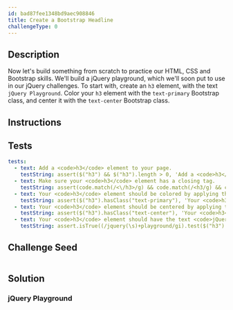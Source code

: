 ```yaml
---
id: bad87fee1348bd9aec908846
title: Create a Bootstrap Headline
challengeType: 0
---
```


## Description
<section id='description'>
Now let's build something from scratch to practice our HTML, CSS and Bootstrap skills.
We'll build a jQuery playground, which we'll soon put to use in our jQuery challenges.
To start with, create an <code>h3</code> element, with the text <code>jQuery Playground</code>.
Color your <code>h3</code> element with the <code>text-primary</code> Bootstrap class, and center it with the <code>text-center</code> Bootstrap class.
</section>

## Instructions
<section id='instructions'>

</section>

## Tests
<section id='tests'>

```yml
tests:
  - text: Add a <code>h3</code> element to your page.
    testString: assert($("h3") && $("h3").length > 0, 'Add a <code>h3</code> element to your page.');
  - text: Make sure your <code>h3</code> element has a closing tag.
    testString: assert(code.match(/<\/h3>/g) && code.match(/<h3/g) && code.match(/<\/h3>/g).length === code.match(/<h3/g).length, 'Make sure your <code>h3</code> element has a closing tag.');
  - text: Your <code>h3</code> element should be colored by applying the class <code>text-primary</code>
    testString: assert($("h3").hasClass("text-primary"), 'Your <code>h3</code> element should be colored by applying the class <code>text-primary</code>');
  - text: Your <code>h3</code> element should be centered by applying the class <code>text-center</code>
    testString: assert($("h3").hasClass("text-center"), 'Your <code>h3</code> element should be centered by applying the class <code>text-center</code>');
  - text: Your <code>h3</code> element should have the text <code>jQuery Playground</code>.
    testString: assert.isTrue((/jquery(\s)+playground/gi).test($("h3").text()), 'Your <code>h3</code> element should have the text <code>jQuery Playground</code>.');

```

</section>

## Challenge Seed
<section id='challengeSeed'>

<div id='html-seed'>

```html

```

</div>



</section>

## Solution
<section id='solution'>

<html>
<head>
<link rel="stylesheet" href="https://maxcdn.bootstrapcdn.com/bootstrap/3.3.7/css/bootstrap.min.css">
</head>
<body>
<div class="container">
<div class="row">
<div class="col-lg-12">
<h3 class="text-primary text-center">jQuery Playground </h3>
</div>
</div>
</div>
</html>
</section>
